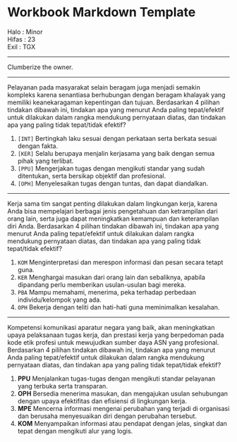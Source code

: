 Workbook Markdown Template
=================

Halo : Minor    
Hifas : 23    
Exil : TGX

***

Clumberize the owner.

***

Pelayanan pada masyarakat selain beragam juga menjadi semakin kompleks karena senantiasa berhubungan dengan beragam khalayak yang memiliki keanekaragaman kepentingan dan tujuan. Berdasarkan 4 pilihan tindakan dibawah ini, tindakan apa yang menurut Anda paling tepat/efektif untuk dilakukan dalam rangka mendukung pernyataan diatas, dan tindakan apa yang paling tidak tepat/tidak efektif?

1. `[INT]` Bertingkah laku sesuai dengan perkataan serta berkata sesuai dengan fakta.
1. `[KER]` Selalu berupaya menjalin kerjasama yang baik dengan semua pihak yang terlibat.
1. `[PPU]` Mengerjakan tugas dengan mengikuti standar yang sudah ditentukan, serta bersikap objektif dan profesional.
1. `[OPH]` Menyelesaikan tugas dengan tuntas, dan dapat diandalkan.

---

Kerja sama tim sangat penting dilakukan dalam lingkungan kerja, karena Anda bisa mempelajari berbagai jenis pengetahuan dan ketrampilan dari orang lain, serta juga dapat meningkatkan kemampuan dan keterampilan diri Anda. Berdasarkan 4 pilihan tindakan dibawah ini, tindakan apa yang menurut Anda paling tepat/efektif untuk dilakukan dalam rangka mendukung pernyataan diatas, dan tindakan apa yang paling tidak tepat/tidak efektif?

1. `KOM`	Menginterpretasi dan merespon informasi dan pesan secara tetapt guna.
1. `KER`	Menghargai masukan dari orang lain dan sebaliknya, apabila dipandang perlu memberikan usulan-usulan bagi mereka.
1. `PBA`  Mampu memahami, menerima, peka terhadap perbedaan individu/kelompok yang ada.
1. `OPH` 	Bekerja dengan teliti dan hati-hati guna meminimalkan kesalahan.

---

Kompetensi komunikasi aparatur negara yang baik, akan meningkatkan upaya  pelaksanaan tugas kerja, dan prestasi kerja yang berpedoman pada kode etik profesi untuk mewujudkan sumber daya ASN yang profesional. Berdasarkan 4 pilihan tindakan dibawah ini, tindakan apa yang menurut Anda paling tepat/efektif untuk dilakukan dalam rangka mendukung pernyataan diatas, dan tindakan apa yang paling tidak tepat/tidak efektif?

1.	**PPU** Menjalankan tugas-tugas dengan mengikuti standar pelayanan yang terbuka serta transparan.
1.	**OPH** Bersedia menerima masukan, dan mengajukan usulan sehubungan dengan upaya efektifitas dan efisiensi di lingkungan kerja.
1.	**MPE** Mencerna informasi mengenai perubahan yang terjadi di organisasi dan berusaha menyesuaikan diri dengan perubahan tersebut.
1.	**KOM** Menyampaikan informasi atau pendapat dengan jelas, singkat dan tepat dengan mengikuti alur yang logis.
